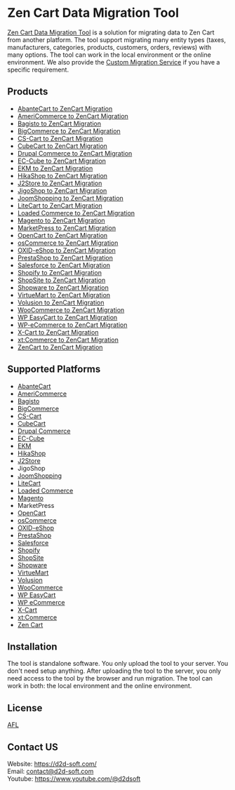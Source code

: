 # Zen Cart Data Migration Tool
[Zen Cart Data Migration Tool](https://d2d-soft.com/31-zencart-migration) is a solution for migrating data to Zen Cart from another platform. The tool support migrating many entity types (taxes, manufacturers, categories, products, customers, orders, reviews) with many options. The tool can work in the local environment or the online environment. We also provide the [Custom Migration Service](https://d2d-soft.com/migration-services/296-data-migration-customization.html) if you have a specific requirement. 

## Products
- [AbanteCart to ZenCart Migration](https://d2d-soft.com/zencart-migration/1143-10881-abantecart-to-zencart-migration-tool.html#/72-entities-1000)
- [AmeriCommerce to ZenCart Migration](https://d2d-soft.com/zencart-migration/789-7266-americommerce-to-zencart-migration-tool.html#/72-entities-1000)
- [Bagisto to ZenCart Migration](https://d2d-soft.com/zencart-migration/955-8974-bagisto-to-zencart-migration-tool.html#/72-entities-1000)
- [BigCommerce to ZenCart Migration](https://d2d-soft.com/zencart-migration/431-1757-bigcommerce-to-zencart-migration-tool.html#/72-entities-1000)
- [CS-Cart to ZenCart Migration](https://d2d-soft.com/zencart-migration/341-1472-cs-cart-to-zencart-migration-tool.html#/72-entities-1000)
- [CubeCart to ZenCart Migration](https://d2d-soft.com/zencart-migration/269-1247-cubecart-to-zencart-migration-tool.html#/72-entities-1000)
- [Drupal Commerce to ZenCart Migration](https://d2d-soft.com/zencart-migration/370-drupal-commerce-to-zencart-migration-service.html)
- [EC-Cube to ZenCart Migration](https://d2d-soft.com/zencart-migration/1016-9591-ec-cube-to-zencart-migration-tool.html#/72-entities-1000)
- [EKM to ZenCart Migration](https://d2d-soft.com/zencart-migration/842-7817-ekm-to-zencart-migration-tool.html#/72-entities-1000)
- [HikaShop to ZenCart Migration](https://d2d-soft.com/zencart-migration/467-1932-hikashop-to-zencart-migration-tool.html#/72-entities-1000)
- [J2Store to ZenCart Migration](https://d2d-soft.com/zencart-migration/510-2127-j2store-to-zencart-migration-tool.html#/72-entities-1000)
- [JigoShop to ZenCart Migration](https://d2d-soft.com/zencart-migration/560-2357-jigoshop-to-zencart-migration-tool.html#/72-entities-1000)
- [JoomShopping to ZenCart Migration](https://d2d-soft.com/zencart-migration/610-2597-joomshopping-to-zencart-migration-tool.html#/72-entities-1000)
- [LiteCart to ZenCart Migration](https://d2d-soft.com/zencart-migration/896-8379-litecart-to-zencart-migration-tool.html#/72-entities-1000)
- [Loaded Commerce to ZenCart Migration](https://d2d-soft.com/zencart-migration/270-1252-loaded-to-zencart-migration-tool.html#/72-entities-1000)
- [Magento to ZenCart Migration](https://d2d-soft.com/zencart-migration/271-1257-magento-to-zencart-migration-tool.html#/72-entities-1000)
- [MarketPress to ZenCart Migration](https://d2d-soft.com/zencart-migration/585-2477-marketpress-to-zencart-migration-tool.html#/72-entities-1000)
- [OpenCart to ZenCart Migration](https://d2d-soft.com/zencart-migration/272-1262-opencart-to-zencart-migration-tool.html#/72-entities-1000)
- [osCommerce to ZenCart Migration](https://d2d-soft.com/zencart-migration/273-1267-oscommerce-to-zencart-migration-tool.html#/72-entities-1000)
- [OXID-eShop to ZenCart Migration](https://d2d-soft.com/zencart-migration/274-1272-oxid-eshop-to-zencart-migration-tool.html#/72-entities-1000)
- [PrestaShop to ZenCart Migration](https://d2d-soft.com/zencart-migration/275-1277-prestashop-to-zencart-migration-tool.html#/72-entities-1000)
- [Salesforce to ZenCart Migration](https://d2d-soft.com/zencart-migration/737-6935-salesforce-to-zencart-migration-tool.html#/72-entities-1000)
- [Shopify to ZenCart Migration](https://d2d-soft.com/zencart-migration/393-1572-shopify-to-zencart-migration-tool.html#/72-entities-1000)
- [ShopSite to ZenCart Migration](https://d2d-soft.com/zencart-migration/869-8093-shopsite-to-zencart-migration-tool.html#/72-entities-1000)
- [Shopware to ZenCart Migration](https://d2d-soft.com/zencart-migration/1078-10220-shopware-to-zencart-migration-tool.html#/72-entities-1000)
- [VirtueMart to ZenCart Migration](https://d2d-soft.com/zencart-migration/276-1282-virtuemart-to-zencart-migration-tool.html#/72-entities-1000)
- [Volusion to ZenCart Migration](https://d2d-soft.com/zencart-migration/659-6121-volusion-to-zencart-migration-tool.html#/72-entities-1000)
- [WooCommerce to ZenCart Migration](https://d2d-soft.com/zencart-migration/277-1287-woocommerce-to-zencart-migration-tool.html#/72-entities-1000)
- [WP EasyCart to ZenCart Migration](https://d2d-soft.com/zencart-migration/685-6396-wpeasycart-to-zencart-migration-tool.html#/72-entities-1000)
- [WP-eCommerce to ZenCart Migration](https://d2d-soft.com/zencart-migration/278-1292-wp-ecommerce-to-zencart-migration-tool.html#/72-entities-1000)
- [X-Cart to ZenCart Migration](https://d2d-soft.com/zencart-migration/279-1297-x-cart-to-zencart-migration-tool.html#/72-entities-1000)
- [xt:Commerce to ZenCart Migration](https://d2d-soft.com/zencart-migration/280-1302-xtcommerce-to-zencart-migration-tool.html#/72-entities-1000)
- [ZenCart to ZenCart Migration](https://d2d-soft.com/zencart-migration/281-1307-zencart-to-zencart-migration-tool.html#/72-entities-1000)

## Supported Platforms
- [AbanteCart](https://www.abantecart.com/)
- [AmeriCommerce](https://www.americommerce.com/)
- [Bagisto](https://bagisto.com/)
- [BigCommerce](https://www.bigcommerce.com/)
- [CS-Cart](https://www.cs-cart.com/)
- [CubeCart](https://www.cubecart.com/)
- [Drupal Commerce](https://drupalcommerce.org/)
- [EC-Cube](https://www.ec-cube.net/)
- [EKM](https://www.ekm.com/)
- [HikaShop](https://www.hikashop.com/)
- [J2Store](https://www.j2store.org/)
- JigoShop
- [JoomShopping](https://extensions.joomla.org/extension/joomshopping/)
- [LiteCart](https://www.litecart.net/)
- [Loaded Commerce](https://loadedcommerce.com/)
- [Magento](https://magento.com/)
- MarketPress
- [OpenCart](https://www.opencart.com/)
- [osCommerce](https://www.oscommerce.com/)
- [OXID-eShop](https://www.oxid-esales.com)
- [PrestaShop](https://www.prestashop.com)
- [Salesforce](https://www.salesforce.com/)
- [Shopify](https://www.shopify.com/)
- [ShopSite](https://www.shopsite.com/)
- [Shopware](https://www.shopware.com/)
- [VirtueMart](https://virtuemart.net/)
- [Volusion](https://volusion.com/)
- [WooCommerce](https://woocommerce.com/)
- [WP EasyCart](https://www.wpeasycart.com/)
- [WP eCommerce](https://wpecommerce.org/)
- [X-Cart](https://www.x-cart.com/)
- [xt:Commerce](https://www.xt-commerce.com/)
- [Zen Cart](https://www.zen-cart.com/)

## Installation
The tool is standalone software. You only upload the tool to your server. You don't need setup anything. After uploading the tool to the server, you only need access to the tool by the browser and run migration. The tool can work in both: the local environment and the online environment.

## License

[AFL](https://d2d-soft.com/license/AFL.txt)

## Contact US
Website: https://d2d-soft.com/ \
Email: contact@d2d-soft.com \
Youtube: https://www.youtube.com/@d2dsoft 
